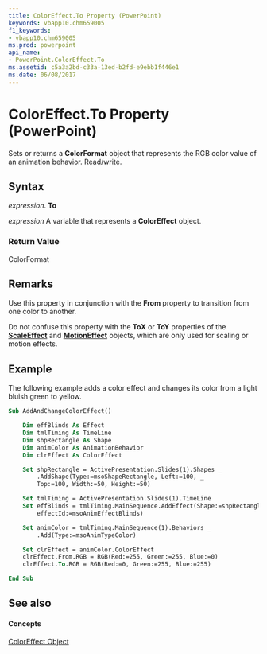 ```yaml
---
title: ColorEffect.To Property (PowerPoint)
keywords: vbapp10.chm659005
f1_keywords:
- vbapp10.chm659005
ms.prod: powerpoint
api_name:
- PowerPoint.ColorEffect.To
ms.assetid: c5a3a2bd-c33a-13ed-b2fd-e9ebb1f446e1
ms.date: 06/08/2017
---
```



# ColorEffect.To Property (PowerPoint)

Sets or returns a  **ColorFormat** object that represents the RGB color value of an animation behavior. Read/write.


## Syntax

 _expression_. **To**

 _expression_ A variable that represents a **ColorEffect** object.


### Return Value

ColorFormat


## Remarks

Use this property in conjunction with the  **From** property to transition from one color to another.

Do not confuse this property with the  **ToX** or **ToY** properties of the **[ScaleEffect](scaleeffect-object-powerpoint.md)** and **[MotionEffect](motioneffect-object-powerpoint.md)** objects, which are only used for scaling or motion effects.


## Example

The following example adds a color effect and changes its color from a light bluish green to yellow.


```vb
Sub AddAndChangeColorEffect()

    Dim effBlinds As Effect
    Dim tmlTiming As TimeLine
    Dim shpRectangle As Shape
    Dim animColor As AnimationBehavior
    Dim clrEffect As ColorEffect

    Set shpRectangle = ActivePresentation.Slides(1).Shapes _
        .AddShape(Type:=msoShapeRectangle, Left:=100, _
        Top:=100, Width:=50, Height:=50)

    Set tmlTiming = ActivePresentation.Slides(1).TimeLine
    Set effBlinds = tmlTiming.MainSequence.AddEffect(Shape:=shpRectangle, _
        effectId:=msoAnimEffectBlinds)

    Set animColor = tmlTiming.MainSequence(1).Behaviors _
        .Add(Type:=msoAnimTypeColor)

    Set clrEffect = animColor.ColorEffect
    clrEffect.From.RGB = RGB(Red:=255, Green:=255, Blue:=0)
    clrEffect.To.RGB = RGB(Red:=0, Green:=255, Blue:=255)

End Sub
```


## See also


#### Concepts


[ColorEffect Object](coloreffect-object-powerpoint.md)

